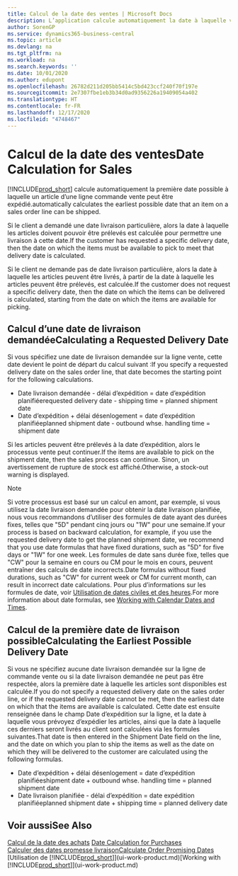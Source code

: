 ```yaml
---
title: Calcul de la date des ventes | Microsoft Docs
description: L’application calcule automatiquement la date à laquelle vous devez commander un article pour l’avoir en stock à une certaine date. Il s’agit de la date à laquelle des articles commandés à une date donnée devraient être disponibles pour le prélèvement.
author: SorenGP
ms.service: dynamics365-business-central
ms.topic: article
ms.devlang: na
ms.tgt_pltfrm: na
ms.workload: na
ms.search.keywords: ''
ms.date: 10/01/2020
ms.author: edupont
ms.openlocfilehash: 26782d211d205bb5414c5bd423ccf240f70f197e
ms.sourcegitcommit: 2e7307fbe1eb3b34d0ad9356226a19409054a402
ms.translationtype: HT
ms.contentlocale: fr-FR
ms.lasthandoff: 12/17/2020
ms.locfileid: "4748467"
---
```

# <a name="date-calculation-for-sales"></a><span data-ttu-id="57e4e-104">Calcul de la date des ventes</span><span class="sxs-lookup"><span data-stu-id="57e4e-104">Date Calculation for Sales</span></span>
[!INCLUDE[prod_short](includes/prod_short.md)] <span data-ttu-id="57e4e-105">calcule automatiquement la première date possible à laquelle un article d’une ligne commande vente peut être expédié.</span><span class="sxs-lookup"><span data-stu-id="57e4e-105">automatically calculates the earliest possible date that an item on a sales order line can be shipped.</span></span>

<span data-ttu-id="57e4e-106">Si le client a demandé une date livraison particulière, alors la date à laquelle les articles doivent pouvoir être prélevés est calculée pour permettre une livraison à cette date.</span><span class="sxs-lookup"><span data-stu-id="57e4e-106">If the customer has requested a specific delivery date, then the date on which the items must be available to pick to meet that delivery date is calculated.</span></span>

<span data-ttu-id="57e4e-107">Si le client ne demande pas de date livraison particulière, alors la date à laquelle les articles peuvent être livrés, à partir de la date à laquelle les articles peuvent être prélevés, est calculée.</span><span class="sxs-lookup"><span data-stu-id="57e4e-107">If the customer does not request a specific delivery date, then the date on which the items can be delivered is calculated, starting from the date on which the items are available for picking.</span></span>

## <a name="calculating-a-requested-delivery-date"></a><span data-ttu-id="57e4e-108">Calcul d’une date de livraison demandée</span><span class="sxs-lookup"><span data-stu-id="57e4e-108">Calculating a Requested Delivery Date</span></span>
<span data-ttu-id="57e4e-109">Si vous spécifiez une date de livraison demandée sur la ligne vente, cette date devient le point de départ du calcul suivant :</span><span class="sxs-lookup"><span data-stu-id="57e4e-109">If you specify a requested delivery date on the sales order line, that date becomes the starting point for the following calculations.</span></span>

- <span data-ttu-id="57e4e-110">Date livraison demandée - délai d’expédition = date d’expédition planifiée</span><span class="sxs-lookup"><span data-stu-id="57e4e-110">requested delivery date - shipping time = planned shipment date</span></span>
- <span data-ttu-id="57e4e-111">Date d’expédition + délai désenlogement = date d’expédition planifiée</span><span class="sxs-lookup"><span data-stu-id="57e4e-111">planned shipment date - outbound whse. handling time = shipment date</span></span>

<span data-ttu-id="57e4e-112">Si les articles peuvent être prélevés à la date d’expédition, alors le processus vente peut continuer.</span><span class="sxs-lookup"><span data-stu-id="57e4e-112">If the items are available to pick on the shipment date, then the sales process can continue.</span></span> <span data-ttu-id="57e4e-113">Sinon, un avertissement de rupture de stock est affiché.</span><span class="sxs-lookup"><span data-stu-id="57e4e-113">Otherwise, a stock-out warning is displayed.</span></span>

> [!Note]
> <span data-ttu-id="57e4e-114">Si votre processus est basé sur un calcul en amont, par exemple, si vous utilisez la date livraison demandée pour obtenir la date livraison planifiée, nous vous recommandons d’utiliser des formules de date ayant des durées fixes, telles que "5D" pendant cinq jours ou "1W" pour une semaine.</span><span class="sxs-lookup"><span data-stu-id="57e4e-114">If your process is based on backward calculation, for example, if you use the requested delivery date to get the planned shipment date, we recommend that you use date formulas that have fixed durations, such as "5D" for five days or "1W" for one week.</span></span> <span data-ttu-id="57e4e-115">Les formules de date sans durée fixe, telles que "CW" pour la semaine en cours ou CM pour le mois en cours, peuvent entraîner des calculs de date incorrects.</span><span class="sxs-lookup"><span data-stu-id="57e4e-115">Date formulas without fixed durations, such as "CW" for current week or CM for current month, can result in incorrect date calculations.</span></span> <span data-ttu-id="57e4e-116">Pour plus d’informations sur les formules de date, voir [Utilisation de dates civiles et des heures](ui-enter-date-ranges.md).</span><span class="sxs-lookup"><span data-stu-id="57e4e-116">For more information about date formulas, see [Working with Calendar Dates and Times](ui-enter-date-ranges.md).</span></span>

## <a name="calculating-the-earliest-possible-delivery-date"></a><span data-ttu-id="57e4e-117">Calcul de la première date de livraison possible</span><span class="sxs-lookup"><span data-stu-id="57e4e-117">Calculating the Earliest Possible Delivery Date</span></span>
<span data-ttu-id="57e4e-118">Si vous ne spécifiez aucune date livraison demandée sur la ligne de commande vente ou si la date livraison demandée ne peut pas être respectée, alors la première date à laquelle les articles sont disponibles est calculée.</span><span class="sxs-lookup"><span data-stu-id="57e4e-118">If you do not specify a requested delivery date on the sales order line, or if the requested delivery date cannot be met, then the earliest date on which that the items are available is calculated.</span></span> <span data-ttu-id="57e4e-119">Cette date est ensuite renseignée dans le champ Date d’expédition sur la ligne, et la date à laquelle vous prévoyez d’expédier les articles, ainsi que la date à laquelle ces derniers seront livrés au client sont calculées via les formules suivantes.</span><span class="sxs-lookup"><span data-stu-id="57e4e-119">That date is then entered in the Shipment Date field on the line, and the date on which you plan to ship the items as well as the date on which they will be delivered to the customer are calculated using the following formulas.</span></span>

- <span data-ttu-id="57e4e-120">Date d’expédition + délai désenlogement = date d’expédition planifiée</span><span class="sxs-lookup"><span data-stu-id="57e4e-120">shipment date + outbound whse. handling time = planned shipment date</span></span>
- <span data-ttu-id="57e4e-121">Date livraison planifiée - délai d’expédition = date expédition planifiée</span><span class="sxs-lookup"><span data-stu-id="57e4e-121">planned shipment date + shipping time = planned delivery date</span></span>


## <a name="see-also"></a><span data-ttu-id="57e4e-122">Voir aussi</span><span class="sxs-lookup"><span data-stu-id="57e4e-122">See Also</span></span>  
 <span data-ttu-id="57e4e-123">[Calcul de la date des achats](purchasing-date-calculation-for-purchases.md) </span><span class="sxs-lookup"><span data-stu-id="57e4e-123">[Date Calculation for Purchases](purchasing-date-calculation-for-purchases.md) </span></span>  
 [<span data-ttu-id="57e4e-124">Calculer des dates promesse livraison</span><span class="sxs-lookup"><span data-stu-id="57e4e-124">Calculate Order Promising Dates</span></span>](sales-how-to-calculate-order-promising-dates.md)  
 <span data-ttu-id="57e4e-125">[Utilisation de [!INCLUDE[prod_short](includes/prod_short.md)]](ui-work-product.md)</span><span class="sxs-lookup"><span data-stu-id="57e4e-125">[Working with [!INCLUDE[prod_short](includes/prod_short.md)]](ui-work-product.md)</span></span>

